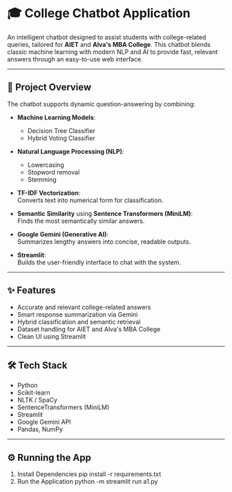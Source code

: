# 🎓 College Chatbot Application

An intelligent chatbot designed to assist students with college-related queries, tailored for **AIET** and **Alva's MBA College**. This chatbot blends classic machine learning with modern NLP and AI to provide fast, relevant answers through an easy-to-use web interface.

---

## 🚀 Project Overview

The chatbot supports dynamic question-answering by combining:

- **Machine Learning Models**:  
  - Decision Tree Classifier  
  - Hybrid Voting Classifier

- **Natural Language Processing (NLP)**:  
  - Lowercasing  
  - Stopword removal  
  - Stemming  

- **TF-IDF Vectorization**:  
  Converts text into numerical form for classification.

- **Semantic Similarity** using **Sentence Transformers (MiniLM)**:  
  Finds the most semantically similar answers.

- **Google Gemini (Generative AI)**:  
  Summarizes lengthy answers into concise, readable outputs.

- **Streamlit**:  
  Builds the user-friendly interface to chat with the system.

---

## ✨ Features

- Accurate and relevant college-related answers  
- Smart response summarization via Gemini  
- Hybrid classification and semantic retrieval  
- Dataset handling for AIET and Alva's MBA College  
- Clean UI using Streamlit

---

## 🛠️ Tech Stack

- Python  
- Scikit-learn  
- NLTK / SpaCy  
- SentenceTransformers (MiniLM)  
- Streamlit  
- Google Gemini API  
- Pandas, NumPy

---

## ⚙️ Running the App

1. Install Dependencies
pip install -r requirements.txt
2. Run the Application
python -m streamlit run a1.py
